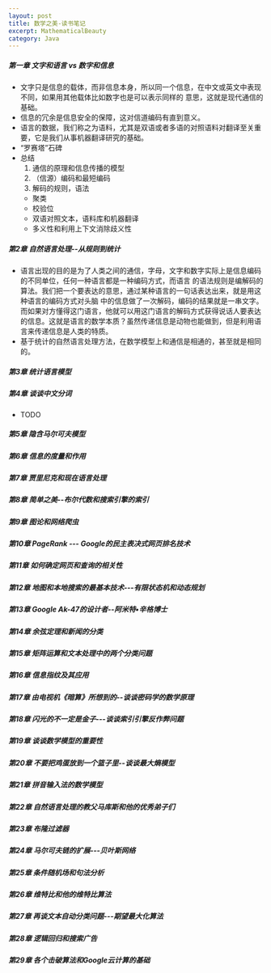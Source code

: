 ```yaml
---
layout: post
title: 数学之美-读书笔记
excerpt: MathematicalBeauty
category: Java
---
```


##### 第一章 文字和语言 vs 数字和信息

- 文字只是信息的载体，而非信息本身，所以同一个信息，在中文或英文中表现不同，如果用其他载体比如数字也是可以表示同样的
  意思，这就是现代通信的基础。
- 信息的冗余是信息安全的保障，这对信道编码有直到意义。
- 语言的数据，我们称之为语料，尤其是双语或者多语的对照语料对翻译至关重要，它是我们从事机器翻译研究的基础。  
- “罗赛塔”石碑
- 总结
  1. 通信的原理和信息传播的模型
  2. （信源）编码和最短编码
  3. 解码的规则，语法
    - 聚类
    - 校验位
    - 双语对照文本，语料库和机器翻译
    - 多义性和利用上下文消除歧义性

##### 第2章 自然语言处理--从规则到统计

- 语言出现的目的是为了人类之间的通信，字母，文字和数字实际上是信息编码的不同单位，任何一种语言都是一种编码方式，而语言
  的语法规则是编解码的算法。我们把一个要表达的意思，通过某种语言的一句话表达出来，就是用这种语言的编码方式对头脑
  中的信息做了一次解码，编码的结果就是一串文字。而如果对方懂得这门语言，他就可以用这门语言的解码方式获得说话人要表达
  的信息。这就是语言的数学本质？虽然传递信息是动物也能做到，但是利用语言来传递信息是人类的特质。
- 基于统计的自然语言处理方法，在数学模型上和通信是相通的，甚至就是相同的。  

##### 第3章 统计语言模型

##### 第4章 谈谈中文分词

- TODO

##### 第5章 隐含马尔可夫模型

##### 第6章 信息的度量和作用

##### 第7章 贾里尼克和现在语言处理

##### 第8章 简单之美--布尔代数和搜索引擎的索引

##### 第9章 图论和网络爬虫

##### 第10章 PageRank --- Google的民主表决式网页排名技术

##### 第11章 如何确定网页和查询的相关性

##### 第12章 地图和本地搜索的最基本技术---有限状态机和动态规划

##### 第13章 Google Ak-47的设计者--阿米特•辛格博士

##### 第14章 余弦定理和新闻的分类

##### 第15章 矩阵运算和文本处理中的两个分类问题

##### 第16章 信息指纹及其应用

##### 第17章 由电视机《暗算》所想到的--谈谈密码学的数学原理

##### 第18章 闪光的不一定是金子---谈谈索引引擎反作弊问题

##### 第19章 谈谈数学模型的重要性

##### 第20章 不要把鸡蛋放到一个篮子里--谈谈最大熵模型

##### 第21章 拼音输入法的数学模型

##### 第22章 自然语言处理的教父马库斯和他的优秀弟子们

##### 第23章 布隆过滤器

##### 第24章 马尔可夫链的扩展---贝叶斯网络

##### 第25章 条件随机场和句法分析

##### 第26章 维特比和他的维特比算法

##### 第27章 再谈文本自动分类问题---期望最大化算法

##### 第28章 逻辑回归和搜索广告

##### 第29章 各个击破算法和Google云计算的基础
